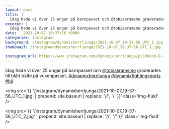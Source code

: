 ```yaml
---
layout: post
title: |
  Idag hade vi över 25 ungar på barnpasset och @tobiasramsmo graderades till blått bälte på vuxenpasset
excerpt: |
  Idag hade vi över 25 ungar på barnpasset och @tobiasramsmo graderades till blått bälte på vuxenpasset.   
date:   2021-10-07 19:37:56 +0000
categories: instagram
background: /instagram/dynamixherrljunga/2021-10-07_19-37-56_UTC_1.jpg
thumbnail: /instagram/dynamixherrljunga/2021-10-07_19-37-56_UTC_1.jpg

instagram_url: https://www.instagram.com/dynamixherrljunga/p/CUvUoX-D-JH
---
```

Idag hade vi över 25 ungar på barnpasset och [@tobiasramsmo](https://www.instagram.com/tobiasramsmo/) graderades till blått bälte på vuxenpasset. [#dynamixherrljunga](https://www.instagram.com/explore/tags/dynamixherrljunga/) [#dynamixfightingsports](https://www.instagram.com/explore/tags/dynamixfightingsports/) [#bjj](https://www.instagram.com/explore/tags/bjj/)



<img src='{{ '/instagram/dynamixherrljunga/2021-10-07_19-37-56_UTC_1.jpg' | prepend: site.baseurl | replace: '//', '/' }}' class='img-fluid' />


<img src='{{ '/instagram/dynamixherrljunga/2021-10-07_19-37-56_UTC_2.jpg' | prepend: site.baseurl | replace: '//', '/' }}' class='img-fluid' />
